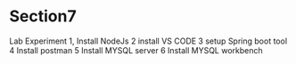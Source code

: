 # Section7
Lab Experiment
1, Install NodeJs
2 install VS CODE
3 setup Spring boot tool
4 Install postman
5 Install MYSQL server
6 Install MYSQL workbench
